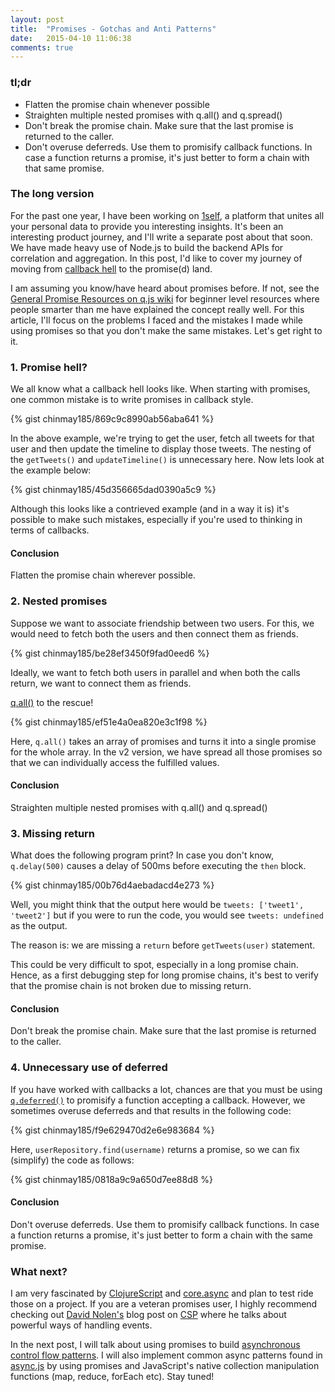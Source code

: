```yaml
---
layout: post
title:  "Promises - Gotchas and Anti Patterns"
date:   2015-04-10 11:06:38
comments: true
---
```


### tl;dr
- Flatten the promise chain whenever possible
- Straighten multiple nested promises with q.all() and q.spread()
- Don't break the promise chain. Make sure that the last promise is returned to the caller.
- Don't overuse deferreds. Use them to promisify callback functions. In case a function returns a promise, it's just better to form a chain with that same promise.

### The long version

For the past one year, I have been working on [1self](http://www.1self.co), a platform that unites all your personal data to provide you interesting insights. It's been an interesting product journey, and I'll write a separate post about that soon. We have made heavy use of Node.js to build the backend APIs for correlation and aggregation. In this post, I'd like to cover my journey of moving from [callback hell](http://callbackhell.com/) to the promise(d) land.

I am assuming you know/have heard about promises before. If not, see the [General Promise Resources on q.js wiki](https://github.com/kriskowal/q/wiki/General-Promise-Resources) for beginner level resources where people smarter than me have explained the concept really well. For this article, I'll focus on the problems I faced and the mistakes I made while using promises so that you don't make the same mistakes. Let's get right to it.

### 1. Promise hell?
We all know what a callback hell looks like. When starting with promises, one common mistake is to write promises in callback style.

{% gist chinmay185/869c9c8990ab56aba641 %}

In the above example, we're trying to get the user, fetch all tweets for that user and then update the timeline to display those tweets. The nesting of the ```getTweets()``` and ```updateTimeline()``` is unnecessary here. Now lets look at the example below:

{% gist chinmay185/45d356665dad0390a5c9 %}

Although this looks like a contrieved example (and in a way it is) it's possible to make such mistakes, especially if you're used to thinking in terms of callbacks.

#### Conclusion
Flatten the promise chain wherever possible.

### 2. Nested promises
Suppose we want to associate friendship between two users. For this, we would need to fetch both the users and then connect them as friends.

{% gist chinmay185/be28ef3450f9fad0eed6 %}

Ideally, we want to fetch both users in parallel and when both the calls return, we want to connect them as friends.

[q.all()](https://github.com/kriskowal/q#combination) to the rescue!

{% gist chinmay185/ef51e4a0ea820e3c1f98 %}

Here, ```q.all()``` takes an array of promises and turns it into a single promise for the whole array. In the v2 version, we have spread all those promises so that we can individually access the fulfilled values.

#### Conclusion
Straighten multiple nested promises with q.all() and q.spread()

### 3. Missing return
What does the following program print? In case you don't know, ```q.delay(500)``` causes a delay of 500ms before executing the ```then``` block.

{% gist chinmay185/00b76d4aebadacd4e273 %}

Well, you might think that the output here would be ```tweets: ['tweet1', 'tweet2']``` but if you were to run the code, you would see ```tweets: undefined``` as the output.

The reason is: we are missing a ```return``` before ```getTweets(user)``` statement.

This could be very difficult to spot, especially in a long promise chain. Hence, as a first debugging step for long promise chains, it's best to verify that the promise chain is not broken due to missing return.

#### Conclusion
Don't break the promise chain. Make sure that the last promise is returned to the caller.

### 4. Unnecessary use of deferred
If you have worked with callbacks a lot, chances are that you must be using [```q.deferred()```](https://github.com/kriskowal/q#using-deferreds) to promisify a function accepting a callback. However, we sometimes overuse deferreds and that results in the following code:

{% gist chinmay185/f9e629470d2e6e983684 %}

Here, ```userRepository.find(username)``` returns a promise, so we can fix (simplify) the code as follows:

{% gist chinmay185/0818a9c9a650d7ee88d8 %}

#### Conclusion
Don't overuse deferreds. Use them to promisify callback functions. In case a function returns a promise, it's just better to form a chain with the same promise.

### What next?
I am very fascinated by [ClojureScript](https://github.com/clojure/clojurescript) and [core.async](https://github.com/clojure/core.async) and plan to test ride those on a project. If you are a veteran promises user, I highly recommend checking out [David Nolen's](http://swannodette.github.io/) blog post on [CSP](http://swannodette.github.io/2013/07/12/communicating-sequential-processes/) where he talks about powerful ways of handling events.

In the next post, I will talk about using promises to build [asynchronous control flow patterns](http://book.mixu.net/node/ch7.html). I will also implement common async patterns found in [async.js](https://github.com/caolan/async) by using promises and JavaScript's native collection manipulation functions (map, reduce, forEach etc). Stay tuned!
